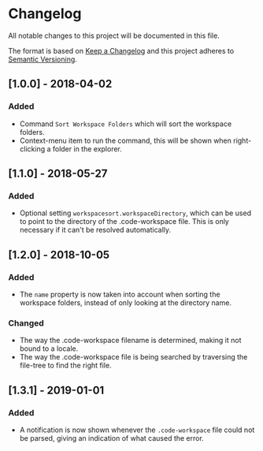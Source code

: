 # Changelog
All notable changes to this project will be documented in this file.

The format is based on [Keep a Changelog](http://keepachangelog.com/en/1.0.0/)
and this project adheres to [Semantic Versioning](http://semver.org/spec/v2.0.0.html).

## [1.0.0] - 2018-04-02
### Added
- Command `Sort Workspace Folders` which will sort the workspace folders.
- Context-menu item to run the command, this will be shown when right-clicking a folder in the explorer.

## [1.1.0] - 2018-05-27
### Added
- Optional setting `workspacesort.workspaceDirectory`, which can be used to point to the directory of the .code-workspace file. This is only necessary if it can't be resolved automatically.

## [1.2.0] - 2018-10-05
### Added
- The `name` property is now taken into account when sorting the workspace folders, instead of only looking at the directory name.

### Changed
- The way the .code-workspace filename is determined, making it not bound to a locale.
- The way the .code-workspace file is being searched by traversing the file-tree to find the right file.

## [1.3.1] - 2019-01-01
### Added
- A notification is now shown whenever the `.code-workspace` file could not be parsed, giving an indication of what caused the error.